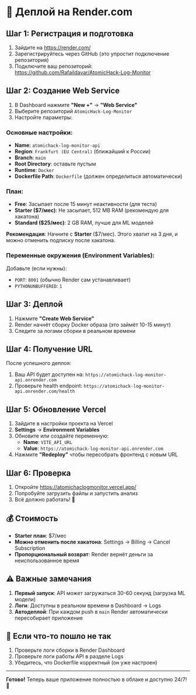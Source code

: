 # 🚀 Деплой на Render.com

## Шаг 1: Регистрация и подготовка

1. Зайдите на https://render.com/
2. Зарегистрируйтесь через GitHub (это упростит подключение репозитория)
3. Подключите ваш репозиторий: https://github.com/Rafaildavar/AtomicHack-Log-Monitor

## Шаг 2: Создание Web Service

1. В Dashboard нажмите **"New +"** → **"Web Service"**
2. Выберите репозиторий `AtomicHack-Log-Monitor`
3. Настройте параметры:

### Основные настройки:
- **Name**: `atomichack-log-monitor-api`
- **Region**: `Frankfurt (EU Central)` (ближайший к России)
- **Branch**: `main`
- **Root Directory**: оставьте пустым
- **Runtime**: `Docker`
- **Dockerfile Path**: `Dockerfile` (должен определиться автоматически)

### План:
- **Free**: Засыпает после 15 минут неактивности (для теста)
- **Starter ($7/мес)**: Не засыпает, 512 MB RAM (рекомендую для хакатона)
- **Standard ($25/мес)**: 2 GB RAM, лучше для ML моделей

**Рекомендация**: Начните с **Starter** ($7/мес). Этого хватит на 3 дня, и можно отменить подписку после хакатона.

### Переменные окружения (Environment Variables):
Добавьте (если нужны):
- `PORT`: `8001` (обычно Render сам устанавливает)
- `PYTHONUNBUFFERED`: `1`

## Шаг 3: Деплой

1. Нажмите **"Create Web Service"**
2. Render начнёт сборку Docker образа (это займёт 10-15 минут)
3. Следите за логами сборки в реальном времени

## Шаг 4: Получение URL

После успешного деплоя:
1. Ваш API будет доступен на: `https://atomichack-log-monitor-api.onrender.com`
2. Проверьте health endpoint: `https://atomichack-log-monitor-api.onrender.com/health`

## Шаг 5: Обновление Vercel

1. Зайдите в настройки проекта на Vercel
2. **Settings** → **Environment Variables**
3. Обновите или создайте переменную:
   - **Name**: `VITE_API_URL`
   - **Value**: `https://atomichack-log-monitor-api.onrender.com`
4. Нажмите **"Redeploy"** чтобы пересобрать фронтенд с новым URL

## Шаг 6: Проверка

1. Откройте https://atomichaclogmonitor.vercel.app/
2. Попробуйте загрузить файлы и запустить анализ
3. Всё должно работать! 🎉

## 💰 Стоимость

- **Starter план**: $7/мес
- **Можно отменить после хакатона**: Settings → Billing → Cancel Subscription
- **Пропорциональный возврат**: Render вернёт деньги за неиспользованное время

## ⚠️ Важные замечания

1. **Первый запуск**: API может загружаться 30-60 секунд (загрузка ML модели)
2. **Логи**: Доступны в реальном времени в Dashboard → Logs
3. **Автодеплой**: При каждом push в `main` Render автоматически пересобирает приложение

## 🐛 Если что-то пошло не так

1. Проверьте логи сборки в Render Dashboard
2. Проверьте логи работы API в разделе Logs
3. Убедитесь, что Dockerfile корректный (он уже настроен)

---

**Готово!** Теперь ваше приложение полностью в облаке и доступно 24/7! 🚀
